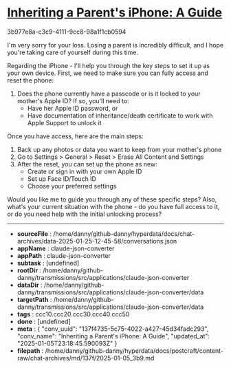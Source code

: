 # [Inheriting a Parent's iPhone: A Guide](https://claude.ai/chat/137f4735-5c75-4022-a427-45d34fadc293)

3b977e8a-c3c9-4111-9cc8-98a1f1cb0594

 I'm very sorry for your loss. Losing a parent is incredibly difficult, and I hope you're taking care of yourself during this time.

Regarding the iPhone - I'll help you through the key steps to set it up as your own device. First, we need to make sure you can fully access and reset the phone:

1. Does the phone currently have a passcode or is it locked to your mother's Apple ID? If so, you'll need to:
   - Have her Apple ID password, or
   - Have documentation of inheritance/death certificate to work with Apple Support to unlock it

Once you have access, here are the main steps:

1. Back up any photos or data you want to keep from your mother's phone
2. Go to Settings > General > Reset > Erase All Content and Settings
3. After the reset, you can set up the phone as new:
   - Create or sign in with your own Apple ID
   - Set up Face ID/Touch ID
   - Choose your preferred settings

Would you like me to guide you through any of these specific steps? Also, what's your current situation with the phone - do you have full access to it, or do you need help with the initial unlocking process?

---

* **sourceFile** : /home/danny/github-danny/hyperdata/docs/chat-archives/data-2025-01-25-12-45-58/conversations.json
* **appName** : claude-json-converter
* **appPath** : claude-json-converter
* **subtask** : [undefined]
* **rootDir** : /home/danny/github-danny/transmissions/src/applications/claude-json-converter
* **dataDir** : /home/danny/github-danny/transmissions/src/applications/claude-json-converter/data
* **targetPath** : /home/danny/github-danny/transmissions/src/applications/claude-json-converter/data
* **tags** : ccc10.ccc20.ccc30.ccc40.ccc50
* **done** : [undefined]
* **meta** : {
  "conv_uuid": "137f4735-5c75-4022-a427-45d34fadc293",
  "conv_name": "Inheriting a Parent's iPhone: A Guide",
  "updated_at": "2025-01-05T23:18:45.590093Z"
}
* **filepath** : /home/danny/github-danny/hyperdata/docs/postcraft/content-raw/chat-archives/md/137f/2025-01-05_3b9.md
